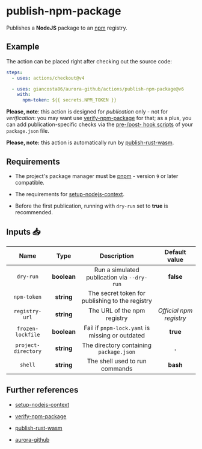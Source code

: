 # publish-npm-package

Publishes a **NodeJS** package to an [npm](https://www.npmjs.com/) registry.

## Example

The action can be placed right after checking out the source code:

```yaml
steps:
  - uses: actions/checkout@v4

  - uses: giancosta86/aurora-github/actions/publish-npm-package@v6
    with:
      npm-token: ${{ secrets.NPM_TOKEN }}
```

**Please, note**: this action is designed for _publication_ only - not for _verification_: you may want use [verify-npm-package](../verify-npm-package/README.md) for that; as a plus, you can add publication-specific checks via the [pre-/post- hook scripts](https://docs.npmjs.com/cli/v10/using-npm/scripts) of your `package.json` file.

**Please, note:** this action is automatically run by [publish-rust-wasm](../publish-rust-wasm/README.md).

## Requirements

- The project's package manager must be [pnpm](https://pnpm.io/) - version `9` or later compatible.

- The requirements for [setup-nodejs-context](../setup-nodejs-context/README.md).

- Before the first publication, running with `dry-run` set to **true** is recommended.

## Inputs 📥

|        Name         |    Type     |                   Description                   |      Default value      |
| :-----------------: | :---------: | :---------------------------------------------: | :---------------------: |
|      `dry-run`      | **boolean** |   Run a simulated publication via `--dry-run`   |        **false**        |
|     `npm-token`     | **string**  | The secret token for publishing to the registry |                         |
|   `registry-url`    | **string**  |           The URL of the npm registry           | _Official npm registry_ |
|  `frozen-lockfile`  | **boolean** | Fail if `pnpm-lock.yaml` is missing or outdated |        **true**         |
| `project-directory` | **string**  |     The directory containing `package.json`     |          **.**          |
|       `shell`       | **string**  |         The shell used to run commands          |        **bash**         |

## Further references

- [setup-nodejs-context](../setup-nodejs-context/README.md)

- [verify-npm-package](../verify-npm-package/README.md)

- [publish-rust-wasm](../publish-rust-wasm/README.md)

- [aurora-github](../../README.md)
